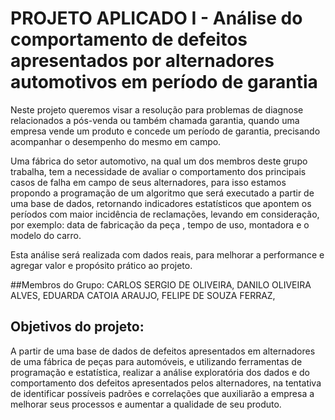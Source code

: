 # PROJETO APLICADO I - Análise do comportamento de defeitos apresentados por alternadores automotivos em período de garantia

Neste projeto queremos visar a resolução para problemas de diagnose relacionados a pós-venda ou também chamada garantia, quando uma empresa vende um produto e concede um período de garantia, precisando acompanhar o desempenho do mesmo em campo.  

Uma fábrica do setor automotivo, na qual um dos membros deste grupo trabalha, tem a necessidade de avaliar o comportamento dos principais casos de falha em campo de seus alternadores, para isso estamos propondo a programação de um algoritmo que será executado a partir de uma base de dados, retornando indicadores estatísticos que apontem os períodos com maior incidência de reclamações, levando em consideração, por exemplo: data de fabricação da peça , tempo de uso,  montadora e o modelo do carro. 

Esta análise será realizada com dados reais, para melhorar a performance e agregar valor e propósito prático ao projeto. 

##Membros do Grupo:
CARLOS SERGIO DE OLIVEIRA,
 DANILO OLIVEIRA ALVES,
 EDUARDA CATOIA ARAUJO,
 FELIPE DE SOUZA FERRAZ,

## Objetivos do projeto:

A partir de uma base de dados de defeitos apresentados em alternadores de uma fábrica de peças para automóveis, e utilizando ferramentas de programação e estatística, realizar a análise exploratória dos dados e do comportamento dos defeitos apresentados pelos alternadores, na tentativa de identificar possíveis padrões e correlações que auxiliarão a empresa a melhorar seus processos e aumentar a qualidade de seu produto.


